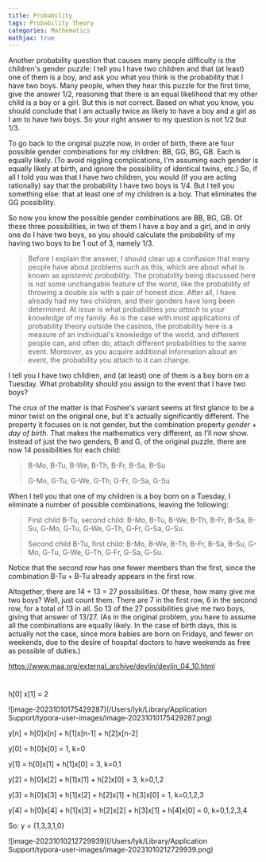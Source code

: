```yaml
---
title: Probability
tags: Probability Theory
categories: Mathematics
mathjax: true
---
```






Another probability question that causes many people difficulty is the children's gender puzzle: I tell you I have two children and that (at least) one of them is a boy, and ask you what you think is the probability that I have two boys. Many people, when they hear this puzzle for the first time, give the answer 1/2, reasoning that there is an equal likelihood that my other child is a boy or a girl. But this is not correct. Based on what you know, you should conclude that I am actually twice as likely to have a boy and a girl as I am to have two boys. So your right answer to my question is not 1/2 but 1/3.



To go back to the original puzzle now, in order of birth, there are four possible gender combinations for my children: BB, GG, BG, GB. Each is equally likely. (To avoid niggling complications, I'm assuming each gender is equally likely at birth, and ignore the possibility of identical twins, etc.) So, if all I told you was that I have two children, you would (if you are acting rationally) say that the probability I have two boys is 1/4. But I tell you something else: that at least one of my children is a boy. That eliminates the GG possibility.

So now you know the possible gender combinations are BB, BG, GB. Of these three possibilities, in two of them I have a boy and a girl, and in only one do I have two boys, so you should calculate the probability of my having two boys to be 1 out of 3, namely 1/3.



> Before I explain the answer, I should clear up a confusion that many people have about problems such as this, which are about what is known as *epistemic probability*. The probability being discussed here is not some unchangable feature of the world, like the probability of throwing a double six with a pair of honest dice. After all, I have already had my two children, and their genders have long been determined. At issue is what probabilities *you attach* to *your knowledge* of my family. As is the case with most applications of probability theory outside the casinos, the probability here is a measure of an individual's knowledge of the world, and different people can, and often do, attach different probabilities to the same event. Moreover, as you acquire additional information about an event, the probability you attach to it can change.







I tell you I have two children, and (at least) one of them is a boy born on a Tuesday. What probability should you assign to the event that I have two boys?



The crux of the matter is that Foshee's variant seems at first glance to be a minor twist on the original one, but it's actually significantly different. The property it focuses on is not gender, but the combination property *gender* + *day of birth*. That makes the mathematics very different, as I'll now show. Instead of just the two genders, B and G, of the original puzzle, there are now 14 possibilities for each child:

> B-Mo, B-Tu, B-We, B-Th, B-Fr, B-Sa, B-Su
>
> G-Mo, G-Tu, G-We, G-Th, G-Fr, G-Sa, G-Su

When I tell you that one of my children is a boy born on a Tuesday, I eliminate a number of possible combinations, leaving the following:

> First child B-Tu, second child: B-Mo, B-Tu, B-We, B-Th, B-Fr, B-Sa, B-Su, G-Mo, G-Tu, G-We, G-Th, G-Fr, G-Sa, G-Su.
>
> Second child B-Tu, first child: B-Mo, B-We, B-Th, B-Fr, B-Sa, B-Su, G-Mo, G-Tu, G-We, G-Th, G-Fr, G-Sa, G-Su.

Notice that the second row has one fewer members than the first, since the combination B-Tu + B-Tu already appears in the first row.

Altogether, there are 14 + 13 = 27 possibilities. Of these, how many give me two boys? Well, just count them. There are 7 in the first row, 6 in the second row, for a total of 13 in all. So 13 of the 27 possibilities give me two boys, giving that answer of 13/27. (As in the original problem, you have to assume all the combinations are equally likely. In the case of birth days, this is actually not the case, since more babies are born on Fridays, and fewer on weekends, due to the desire of hospital doctors to have weekends as free as possible of duties.)

https://www.maa.org/external_archive/devlin/devlin_04_10.html

# 





h[0] x[1] = 2

![image-20231010175429287](/Users/lyk/Library/Application Support/typora-user-images/image-20231010175429287.png)



y[n] = h[0]x[n] + h[1]x[n-1] + h[2]x[n-2]



y[0] = h[0]x[0]  = 1, k=0

y[1] = h[0]x[1] + h[1]x[0] = 3, k=0,1

y[2] = h[0]x[2] + h[1]x[1] + h[2]x[0] = 3, k=0,1,2

y[3] = h[0]x[3] + h[1]x[2] + h[2]x[1] + h[3]x[0] = 1, k=0,1,2,3

y[4] = h[0]x[4] + h[1]x[3] + h[2]x[2] + h[3]x[1] + h[4]x[0] = 0, k=0,1,2,3,4



So: y = {1,3,3,1,0}



![image-20231010212729939](/Users/lyk/Library/Application Support/typora-user-images/image-20231010212729939.png)
